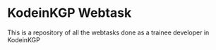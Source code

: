 # KodeinKGP Webtask
This is a repository of all the webtasks done as a trainee developer in KodeinKGP

